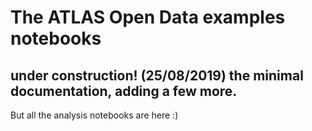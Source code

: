 # The ATLAS Open Data examples notebooks

## under construction! (25/08/2019) the minimal documentation, adding a few more.
But all the analysis notebooks are here :)

